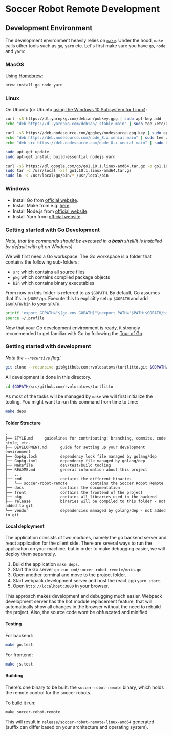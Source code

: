 # Soccer Robot Remote Development

## Development Environment

The development environment heavily relies on [`make`](https://www.gnu.org/software/make/). Under the hood, `make` calls other tools such as `go`, `yarn` etc. Let's first make sure you have `go`, `node` and `yarn`:

### MacOS

Using [Homebrew](https://brew.sh):

```sh
brew install go node yarn
```

### Linux

On Ubuntu (or Ubuntu [using the Windows 10 Subsystem for Linux](https://www.microsoft.com/nl-NL/store/p/ubuntu/9nblggh4msv6?rtc=1)):

```sh
curl -sS https://dl.yarnpkg.com/debian/pubkey.gpg | sudo apt-key add -
echo "deb https://dl.yarnpkg.com/debian/ stable main" | sudo tee /etc/apt/sources.list.d/yarn.list

curl -sS https://deb.nodesource.com/gpgkey/nodesource.gpg.key | sudo apt-key add -
echo "deb https://deb.nodesource.com/node_8.x xenial main" | sudo tee /etc/apt/sources.list.d/nodesource.list
echo "deb-src https://deb.nodesource.com/node_8.x xenial main" | sudo tee -a /etc/apt/sources.list.d/nodesource.list

sudo apt-get update
sudo apt-get install build-essential nodejs yarn

curl -sS https://dl.google.com/go/go1.10.1.linux-amd64.tar.gz -o go1.10.1.linux-amd64.tar.gz
sudo tar -C /usr/local -xzf go1.10.1.linux-amd64.tar.gz
sudo ln -s /usr/local/go/bin/* /usr/local/bin
```

### Windows

* Install Go from [official website](https://golang.org/dl/).
* Install Make from e.g. [here](https://sourceforge.net/projects/gnuwin32/files/make/3.81/make-3.81.exe/download?use_mirror=datapacket&download=).
* Install Node.js from [official website](https://nodejs.org/en/download/current/).
* Install Yarn from [official website](https://yarnpkg.com/lang/en/docs/install/#windows-stable).

### Getting started with Go Development

_Note, that the commands should be executed in a **bash** shell(it is installed by default with git on Windows)_

We will first need a Go workspace. The Go workspace is a folder that contains the following sub-folders:

* `src` which contains all source files
* `pkg` which contains compiled package objects
* `bin` which contains binary executables

From now on this folder is referred to as `$GOPATH`. By default, Go assumes that it's in `$HOME/go`.
Execute this to explicitly setup `$GOPATH` and add `$GOPATH/bin` to your `$PATH`.

```sh
printf 'export GOPATH="$(go env GOPATH)"\nexport PATH="$PATH:$GOPATH/bin"' >> ~/.profile
source ~/.profile
```

Now that your Go development environment is ready, it strongly recommended to get familiar with Go by following the [Tour of Go](https://tour.golang.org/).

### Getting started with development

_Note the `--recursive` flag!_

```sh
git clone --recursive git@github.com:rvolosatovs/turtlitto.git $GOPATH/src/github.com/rvolosatovs/turtlitto
```

All development is done in this directory.

```sh
cd $GOPATH/src/github.com/rvolosatovs/turtlitto
```

As most of the tasks will be managed by `make` we will first initialize the tooling. You might want to run this command from time to time:

```sh
make deps
```

#### Folder Structure

```
.
├── STYLE.md     guidelines for contributing: branching, commits, code style, etc.
├── DEVELOPMENT.md      guide for setting up your development environment
├── Gopkg.lock          dependency lock file managed by golang/dep
├── Gopkg.toml          dependency file managed by golang/dep
├── Makefile            dev/test/build tooling
├── README.md           general information about this project
│   ...
├── cmd                 contains the different binaries
│   └── soccer-robot-remote          contains the Soccer Robot Remote
├── docs                contains the documentation
├── front               contains the frontend of the project
├── pkg                 contains all libraries used in the backend
├── release             binaries will be compiled to this folder - not added to git
└── vendor              dependencies managed by golang/dep - not added to git
```

#### Local deployment

The application consists of two modules, namely the go backend server and react application for the client side. There are several ways to run the application on your machine, but in order to make debugging easier, we will deploy them separately.

1.  Build the application `make deps`.
2.  Start the Go server `go run cmd/soccer-robot-remote/main.go`.
3.  Open another terminal and move to the project folder.
4.  Start webpack development server and host the react app `yarn start`.
5.  Open `http://localhost:3000` in your browser.

This approach makes development and debugging much easier. Webpack development server has the hot module replacement feature, that will automatically show all changes in the browser without the need to rebuild the project. Also, the source code wont be obfuscated and minified.

#### Testing

For backend:

```sh
make go.test
```

For frontend:

```sh
make js.test
```

#### Building

There's one binary to be built: the `soccer-robot-remote` binary, which holds the remote control for the soccer robots.

To build it run:

```
make soccer-robot-remote
```

This will result in `release/soccer-robot-remote-linux-amd64` generated (suffix can differ based on your architecture and operating system).
